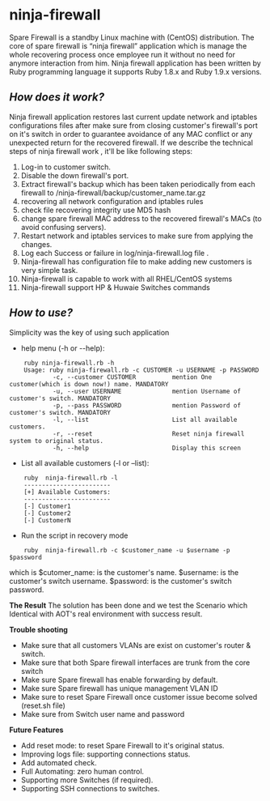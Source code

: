 ninja-firewall
==============
Spare Firewall is a standby Linux machine with (CentOS) distribution. The core of spare firewall is “ninja firewall” application which is manage the whole recovering process once employee run it without no need for anymore interaction from him. Ninja firewall application has been written by Ruby programming language it supports Ruby 1.8.x and Ruby 1.9.x versions.

*How does it work?*
-------------------
Ninja firewall application restores last current update network and iptables configurations files after make sure from closing customer's firewall's port on it's switch in order to guarantee avoidance of any MAC conflict or any unexpected return for the recovered firewall.
If we describe the technical steps of ninja firewall work , it'll be like following steps:

1. Log-in to customer switch.
2. Disable the down firewall's port.
3. Extract firewall's backup which has been taken periodically from each firewall to /ninja-firewall/backup/customer_name.tar.gz
4. recovering all network configuration and iptables rules 
5. check file recovering integrity use MD5 hash 
6. change spare firewall MAC address to the recovered firewall's MACs (to avoid confusing servers).
7. Restart network and iptables services to make sure from applying the changes.
8. Log each Success or failure in log/ninja-firewall.log file  .
9. Ninja-firewall has configuration file to make adding new customers is very simple task.
10. Ninja-firewall is capable to work with all RHEL/CentOS systems
11. Ninja-firewall support HP & Huwaie Switches commands 

*How to use?*
--------------
Simplicity was the key of using such application 

- help menu (-h or --help):

```
	ruby ninja-firewall.rb -h
	Usage: ruby ninja-firewall.rb -c CUSTOMER -u USERNAME -p PASSWORD                                                                                                  
    		-c, --customer CUSTOMER          mention One customer(which is down now!) name. MANDATORY
    		-u, --user USERNAME              mention Username of customer's switch. MANDATORY
    		-p, --pass PASSWORD              mention Password of customer's switch. MANDATORY
    		-l, --list                       List all available customers.
    		-r, --reset                      Reset ninja firewall system to original status.
    		-h, --help                       Display this screen
```

- List all available customers (-l or –list):

```
	ruby  ninja-firewall.rb -l
	------------------------
	[+] Available Customers:
	------------------------
	[-] Customer1
	[-] Customer2
	[-] CustomerN
```


- Run the script in recovery mode 

```
	ruby  ninja-firewall.rb -c $customer_name -u $username -p $password
```

which is
$cutomer_name: is the customer's name.
$username: is the customer's switch username.
$password: is the customer's switch password.


**The Result**
The solution has been done and we test the Scenario which Identical with AOT's real environment with success result.


**Trouble shooting**
* Make sure that all customers VLANs are exist on customer's router & switch.
* Make sure that both Spare firewall interfaces are trunk from the core switch
* Make sure Spare firewall has enable forwarding by default.
* Make sure Spare firewall has unique management VLAN  ID
* Make sure to reset Spare Firewall once customer issue become solved (reset.sh file)
* Make sure from Switch user name and password


**Future Features**
* Add reset mode: to reset Spare Firewall to it's original status.
* Improving logs file: supporting connections status.
* Add automated check.
* Full Automating: zero human control.
* Supporting more Switches (if required).
* Supporting SSH connections to switches.



